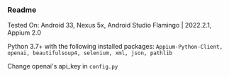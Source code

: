 ### Readme

Tested On: Android 33, Nexus 5x, Android Studio Flamingo | 2022.2.1, Appium 2.0

Python 3.7+ with the following installed packages: `Appium-Python-Client, openai, beautifulsoup4, selenium, xml, json, pathlib`

Change openai's api_key in `config.py`
